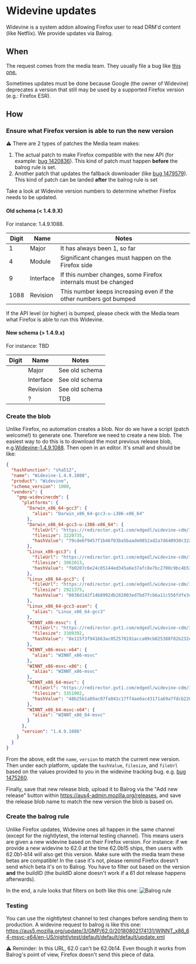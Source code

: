 # Widevine updates

Widevine is a system addon allowing Firefox user to read DRM'd content (like Netflix). We provide updates via Balrog.  

## When

The request comes from the media team. They usually file a bug like [this one.](https://bugzilla.mozilla.org/show_bug.cgi?id=1475260) 

Sometimes updates must be done because Google (the owner of Widevine) deprecates a version that still may be used by a supported Firefox version (e.g.: Firefox ESR).

## How

### Ensure what Firefox version is able to run the new version

:warning: There are 2 types of patches the Media team makes:

1. The actual patch to make Firefox compatible with the new API (for example: [bug 1420836](https://bugzilla.mozilla.org/show_bug.cgi?id=1420836)). This kind of patch must happen **before** the balrog rule is set.
1. Another patch that updates the fallback downloader (like [bug 1479579](https://bugzilla.mozilla.org/show_bug.cgi?id=1479579)). This kind of patch can be landed **after** the balrog rule is set

Take a look at Widevine version numbers to determine whether Firefox needs to be updated.


#### Old schema (< 1.4.9.X)

For instance: 1.4.9.1088.

| Digit | Name         | Notes                                                             |
|-------|--------------|-------------------------------------------------------------------|
| 1     | Major        | It has always been 1, so far                                      |
| 4     | Module       | Significant changes must happen on the Firefox side               |
| 9     | Interface    | If this number changes, some Firefox internals must be changed    |
| 1088  | Revision     | This number keeps increasing even if the other numbers got bumped |

If the API level (or higher) is bumped, please check with the Media team what Firefox is able to run this Widevine.

#### New schema (> 1.4.9.x)

For instance: TBD

| Digit | Name         | Notes                                                             |
|-------|--------------|-------------------------------------------------------------------|
|       | Major        | See old schema                                                    |
|       | Interface    | See old schema                                                    |
|       | Revision     | See old schema                                                    |
|       | ?            | TDB                                                               |


### Create the blob

Unlike Firefox, no automation creates a blob. Nor do we have a script (patch welcome!) to generate one. Therefore we need to create a new blob. The easiest way to do this is to download the most previous release blob, e.g.[Widevine-1.4.9.1088](https://aus4-admin.mozilla.org/releases#Widevine-1.4.9.1088). Then open in an editor. It's small and should be like:

```json
{
  "hashFunction": "sha512",
  "name": "Widevine-1.4.9.1088",
  "product": "Widevine",
  "schema_version": 1000,
  "vendors": {
    "gmp-widevinecdm": {
      "platforms": {
        "Darwin_x86_64-gcc3": {
          "alias": "Darwin_x86_64-gcc3-u-i386-x86_64"
        },
        "Darwin_x86_64-gcc3-u-i386-x86_64": {
          "fileUrl": "https://redirector.gvt1.com/edgedl/widevine-cdm/1.4.9.1088-mac-x64.zip",
          "filesize": 3220735,
          "hashValue": "79cde6f9457f1b46f03ba5baade0852ad2a7d640930c3229a750deb37b5061a9e75e8d6410a138bbdd7c871f8310476ad4a6f295cd05235ea9f392de339ff83c"
        },
        "Linux_x86-gcc3": {
          "fileUrl": "https://redirector.gvt1.com/edgedl/widevine-cdm/1.4.9.1088-linux-ia32.zip",
          "filesize": 3062013,
          "hashValue": "fb0207c6e24c05144ed345a6e37afc8e7bc2700c9bc4b536fa23503f08f2d258e10c4f1ef40f6ed0d6d8eaf495dbdcc924e71314cc1858f81fe6208cd210e8b5"
        },
        "Linux_x86_64-gcc3": {
          "fileUrl": "https://redirector.gvt1.com/edgedl/widevine-cdm/1.4.9.1088-linux-x64.zip",
          "filesize": 2921375,
          "hashValue": "8038d142f14b8992db282003ed7bd7fcb6a11c556fdfe34d410d017c3d8d792c24f38a24f6f65fea1a979a4c697f50cca826d8a28ae4fa9740512c3291d52aaf"
        },
        "Linux_x86_64-gcc3-asan": {
          "alias": "Linux_x86_64-gcc3"
        },
        "WINNT_x86-msvc": {
          "fileUrl": "https://redirector.gvt1.com/edgedl/widevine-cdm/1.4.9.1088-win-ia32.zip",
          "filesize": 3389392,
          "hashValue": "8e115f3f941663ac052570191acca09cb025388f82b232df5770aeb1781a611f002226de244ddd1b75553bbb5154068dca8913465b2c27ea28a1b4cae8359682"
        },
        "WINNT_x86-msvc-x64": {
          "alias": "WINNT_x86-msvc"
        },
        "WINNT_x86-msvc-x86": {
          "alias": "WINNT_x86-msvc"
        },
        "WINNT_x86_64-msvc": {
          "fileUrl": "https://redirector.gvt1.com/edgedl/widevine-cdm/1.4.9.1088-win-x64.zip",
          "filesize": 3351002,
          "hashValue": "48b25b1a89ac07fa041c17ff4ae6ac43171a69a7fdcb226c09150b8ecc824dc3a7fa2f2a9f607c35fb5e1e234cfc0bd717a9a48883fc8084ac0743f2e695bbf8"
        },
        "WINNT_x86_64-msvc-x64": {
          "alias": "WINNT_x86_64-msvc"
        }
      },
      "version": "1.4.9.1088"
    }
  }
}
```

From the above, edit the `name`, `version` to match the current new version. Then under each platform, update the `hashValue`, `filesize`, and `fileUrl` based on the values provided to you in the widevine tracking bug. e.g. [bug 1475260](https://bugzilla.mozilla.org/show_bug.cgi?id=1475260#c0).

Finally, save that new release blob, upload it to Balrog via the "Add new release" button within https://aus4-admin.mozilla.org/releases, and save the release blob name to match the new version the blob is based on.

### Create the balrog rule

Unlike Firefox updates, Widevine ones all happen in the same channel (except for the nightlytest, the internal testing channel). This means users are given a new widevine based on their Firefox version. For instance: if we provide a new widevine to 62.0 at the time 62.0b15 ships, then users with 62.0b1-b14 will also get this version. Make sure with the media team these betas are compatible! In the case it's not, please remind Firefox doesn't send which beta it's on to Balrog. You have to filter out based on the version **and** the buildID (the buildID alone doesn't work if a 61 dot release happens afterwards).

In the end, a rule looks that filters on both like this one: ![Balrog rule](/docs/misc-operations/widevine-balrog-rule.png?raw=true)

### Testing 

You can use the nightlytest channel to test changes before sending them to production. A widevine request to balrog is like this one: https://aus5.mozilla.org/update/3/GMP/62.0/20180802174131/WINNT_x86_64-msvc-x64/en-US/nightlytest/default/default/default/update.xml

:warning: Reminder: In this URL, 62.0 can't be 62.0b14. Even though it works from Balrog's point of view, Firefox doesn't send this piece of data.
